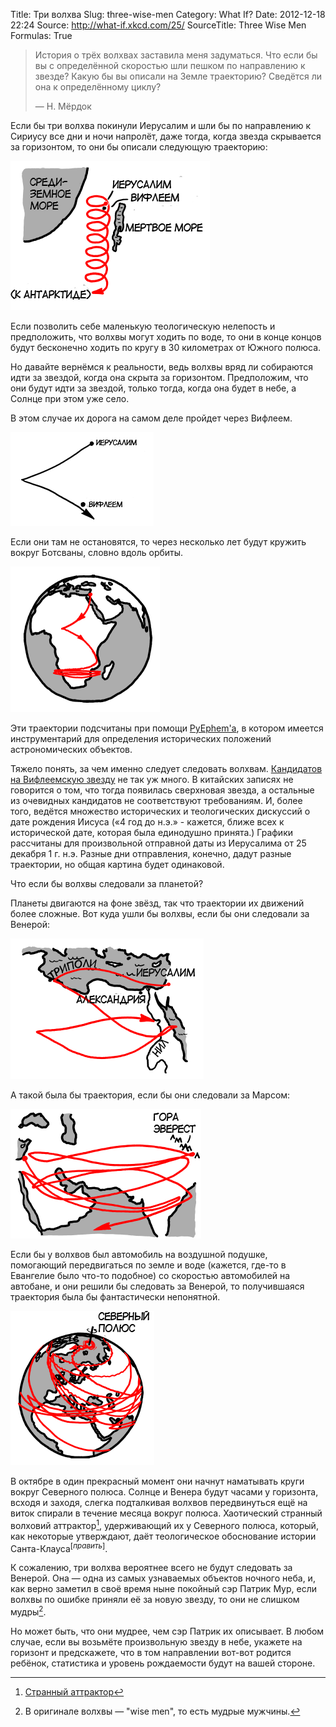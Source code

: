 Title: Три волхва
Slug: three-wise-men
Category: What If?
Date: 2012-12-18 22:24
Source: http://what-if.xkcd.com/25/
SourceTitle: Three Wise Men
Formulas: True

> История о трёх волхвах заставила меня задуматься. Что если бы вы с определённой скоростью шли пешком по направлению к звезде? Какую бы вы описали на Земле траекторию? Сведётся ли она к определённому циклу?
>
> — Н. Мёрдок

Если бы три волхва покинули Иерусалим и шли бы по направлению к Сириусу все дни и ночи напролёт, даже тогда, когда звезда скрывается за горизонтом, то они бы описали следующую траекторию:

![](/uploads/025-three-wise-men/magi_sirius_walk.png "Несколько поражённых звездой волхвов идут по спирали на юг.")

Если позволить себе маленькую теологическую нелепость и предположить, что волхвы могут ходить по воде, то они в конце концов будут бесконечно ходить по кругу в 30 километрах от Южного полюса.

Но давайте вернёмся к реальности, ведь волхвы вряд ли собираются идти за звездой, когда она скрыта за горизонтом. Предположим, что они будут идти за звездой, только тогда, когда она будет в небе, а Солнце при этом уже село.

В этом случае их дорога на самом деле пройдет через Вифлеем.

![](/uploads/025-three-wise-men/magi_sirius_realistic_close.png "Волхвы атакуют Иерусалим полуклещевидным маневром.")

Если они там не остановятся, то через несколько лет будут кружить вокруг Ботсваны, словно вдоль орбиты.

![](/uploads/025-three-wise-men/magi_sirius_realistic.png "Дитё, дитё, потеет от жары / мы принесём ему сальдирование и образование.")

Эти траектории подсчитаны при помощи [PyEphem'а](http://rhodesmill.org/pyephem/), в котором имеется инструментарий для определения исторических положений астрономических объектов.

Тяжело понять, за чем именно следует следовать волхвам. [Кандидатов на Вифлеемскую звезду](http://www.observadores-cometas.com/Star_of_Bethlehem/English/Whatnot.htm) не так уж много. В китайских записях не говорится о том, что тогда появилась сверхновая звезда, а остальные из очевидных кандидатов не соответствуют требованиям. И, более того, ведётся множество исторических и теологических дискуссий о дате рождения Иисуса («4 год до н.э.» - кажется, ближе всех к исторической дате, которая была единодушно принята.) Графики рассчитаны для произвольной отправной даты из Иерусалима от 25 декабря 1 г. н.э. Разные дни отправления, конечно, дадут разные траектории, но общая картина будет одинаковой.

Что если бы волхвы следовали за планетой?

Планеты двигаются на фоне звёзд, так что траектории их движений более сложные. Вот куда ушли бы волхвы, если бы они следовали за Венерой:

![](/uploads/025-three-wise-men/magi_venus.png "Волхвы теряют интерес к ребёнку и берут отпуск в Триполи на Красном море.")

А такой была бы траектория, если бы они следовали за Марсом:

![](/uploads/025-three-wise-men/magi_mars.png "Три волхва ищут дитя Иисуса на верхушке горы Эверест, что вполне разумно, учитывая, что он спускается с небес и ступает на первую землю, до которой доберется.")

Если бы у волхвов был автомобиль на воздушной подушке, помогающий передвигаться по земле и воде (кажется, где-то в Евангелие было что-то подобное) со скоростью автомобилей на автобане, и они решили бы следовать за Венерой, то получившаяся траектория была бы фантастически непонятной.

![](/uploads/025-three-wise-men/magi_venus_car.png "Три волхва и их магический автомобиль на воздушной подушке, в главных ролях дональд гловер, кал пенн, энди сэмберг, и патри харрис в роли автомобиля на воздушной подушке.")

В октябре в один прекрасный момент они начнут наматывать круги вокруг Северного полюса. Солнце и Венера будут часами у горизонта, всходя и заходя, слегка подталкивая волхвов передвинуться ещё на виток спирали в течение месяца вокруг полюса. Хаотический странный волховий аттрактор[^1], удерживающий их у Северного полюса, который, как некоторые утверждают, даёт теологическое обоснование истории Санта-Клауса<sup>[_править_]</sup>.

К сожалению, три волхва вероятнее всего не будут следовать за Венерой. Она — одна из самых узнаваемых объектов ночного неба, и, как верно заметил в своё время ныне покойный сэр Патрик Мур, если волхвы по ошибке приняли её за новую звезду, то они не слишком мудры[^2].

Но может быть, что они мудрее, чем сэр Патрик их описывает. В любом случае, если вы возьмёте произвольную звезду в небе, укажете на горизонт и предскажете, что в том направлении вот-вот родится ребёнок, статистика и уровень рождаемости будут на вашей стороне.

[^1]: [Странный аттрактор](http://ru.wikipedia.org/wiki/Аттрактор)
[^2]: В оригинале волхвы — "wise men", то есть мудрые мужчины.
